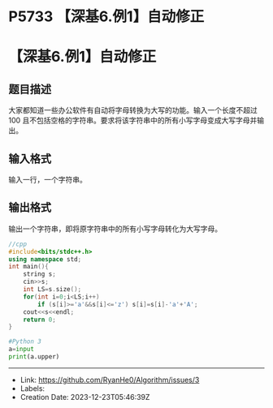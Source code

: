 # P5733 【深基6.例1】自动修正

# 【深基6.例1】自动修正

## 题目描述

大家都知道一些办公软件有自动将字母转换为大写的功能。输入一个长度不超过 $100$ 且不包括空格的字符串。要求将该字符串中的所有小写字母变成大写字母并输出。

## 输入格式

输入一行，一个字符串。

## 输出格式

输出一个字符串，即将原字符串中的所有小写字母转化为大写字母。

```c++
//cpp
#include<bits/stdc++.h>
using namespace std;
int main(){
	string s;
	cin>>s;
	int LS=s.size();
	for(int i=0;i<LS;i++)
		if (s[i]>='a'&&s[i]<='z') s[i]=s[i]-'a'+'A';
	cout<<s<<endl;
    return 0;
}
```
```python
#Python 3
a=input
print(a.upper)
```

---

* Link: https://github.com/RyanHe0/Algorithm/issues/3
* Labels: 
* Creation Date: 2023-12-23T05:46:39Z
